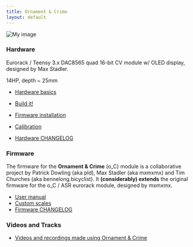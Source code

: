 ```yaml
---
title: Ornament & Crime
layout: default
---
```


![My image](https://farm1.staticflickr.com/676/20090774694_b56e557693_b.jpg)

### Hardware

Eurorack / Teensy 3.x DAC8565 quad 16-bit CV module w/ OLED display, designed by Max Stadler.

14HP, depth ~ 25mm

 * [Hardware basics](/O_C/hardware-basics/)
 * [Build it!](/O_C/build-it/)
 * [Firmware installation](/O_C/firmware/)
 * [Calibration](/O_C/calibration/)
 
 * [Hardware CHANGELOG](/O_C/hardware-changelog/)

### Firmware

The firmware for the **Ornament & Crime** (o_C) module is a collaborative project by Patrick Dowling (aka pld), Max Stadler (aka mxmxmx) and Tim Churches (aka bennelong.bicyclist). It **(considerably) extends** the original firmware for the o_C / ASR eurorack module, designed by mxmxmx.

 * [User manual](/O_C/user-manual/)
 * [Custom scales](/O_C/custom-scales/)
 * [Firmware CHANGELOG](/O_C/firmware-changelog/) 

### Videos and Tracks

 * [Videos and recordings made using Ornament & Crime](/O_C/videos-and-tracks/)
 
